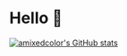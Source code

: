 # Hello 👋

[![amixedcolor's GitHub stats](https://github-readme-stats.vercel.app/api?username=amixedcolor)](https://github.com/anuraghazra/github-readme-stats)
